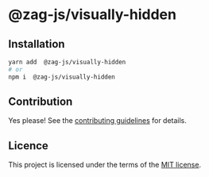 # @zag-js/visually-hidden



## Installation

```sh
yarn add  @zag-js/visually-hidden
# or
npm i  @zag-js/visually-hidden
```

## Contribution

Yes please! See the
[contributing guidelines](https://github.com/chakra-ui/zag/blob/main/CONTRIBUTING.md)
for details.

## Licence

This project is licensed under the terms of the
[MIT license](https://github.com/chakra-ui/zag/blob/main/LICENSE).
